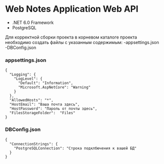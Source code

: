 # Web Notes Application Web API

+ .NET 6.0 Framework <br />
+ PostgreSQL

Для корректной сборки проекта в корневом каталоге проекта необходимо создать файлы с указанным содержимым:
-appsettings.json
-DBConfig.json

### appsettings.json
```
{
  "Logging": {
    "LogLevel": {
      "Default": "Information",
      "Microsoft.AspNetCore": "Warning"
    }
  },
  "AllowedHosts": "*",
  "HostEmail": "Ваша почта здесь",
  "HostPassword": "Пароль от почты здесь",
  "FilesStorageFolder":  "Files"
}
```


### DBConfig.json
```
{
  "ConnectionStrings": {
    "PostgreSQLConnection": "Строка подклбючения к вашей БД"
  }
}
```
